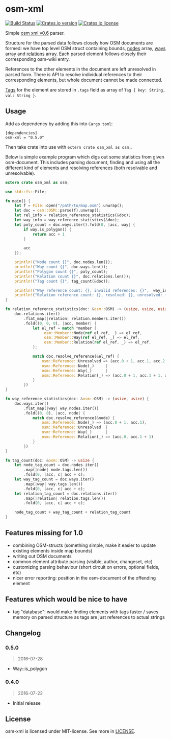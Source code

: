 # osm-xml

[![Build Status](https://travis-ci.org/orva/osm-xml.svg?branch=master)](https://travis-ci.org/orva/osm-xml)
[![Crates.io version](https://img.shields.io/crates/v/osm-xml.svg?maxAge=2592000)](https://crates.io/crates/osm-xml)
[![Crates.io license](https://img.shields.io/crates/l/osm-xml.svg?maxAge=2592000)](https://github.com/orva/osm-xml/blob/master/LICENSE)

Simple [osm xml v0.6][osm-xml-documentation] parser.

Structure for the parsed data follows closely how OSM documents are formed: we
have top level OSM struct containing bounds, [nodes][node-doc] array,
[ways][way-doc] array and [relations][relation-doc] array. Each parsed element
follows closely their corresponding osm-wiki entry.

References to the other elements in the document are left unresolved in parsed
form. There is API to resolve individual references to their corresponding
elements, but whole document cannot be made connected.

[Tags][tag-doc] for the element are stored in `.tags` field as array of `Tag {
key: String, val: String }`.


## Usage

Add as dependency by adding this into `Cargo.toml`:

```
[dependencies]
osm-xml = "0.5.0"
```

Then take crate into use with `extern crate osm_xml as osm;`.

Below is simple example program which digs out some statistics from given
osm-document. This includes parsing document, finding and using all the
different kind of elements and resolving references (both resolvable and
unresolvable).

```rust
extern crate osm_xml as osm;

use std::fs::File;

fn main() {
    let f = File::open("/path/to/map.osm").unwrap();
    let doc = osm::OSM::parse(f).unwrap();
    let rel_info = relation_reference_statistics(&doc);
    let way_info = way_reference_statistics(&doc);
    let poly_count = doc.ways.iter().fold(0, |acc, way| {
        if way.is_polygon() {
            return acc + 1
        }

        acc
    });

    println!("Node count {}", doc.nodes.len());
    println!("Way count {}", doc.ways.len());
    println!("Polygon count {}", poly_count);
    println!("Relation count {}", doc.relations.len());
    println!("Tag count {}", tag_count(&doc));

    println!("Way reference count: {}, invalid references: {}",  way_info.0, way_info.1);
    println!("Relation reference count: {}, resolved: {}, unresolved: {}", rel_info.0, rel_info.1, rel_info.2);
}

fn relation_reference_statistics(doc: &osm::OSM) -> (usize, usize, usize) {
    doc.relations.iter()
        .flat_map(|relation| relation.members.iter())
        .fold((0, 0, 0), |acc, member| {
            let el_ref = match *member {
                 osm::Member::Node(ref el_ref, _) => el_ref,
                 osm::Member::Way(ref el_ref, _) => el_ref,
                 osm::Member::Relation(ref el_ref, _) => el_ref,
            };

            match doc.resolve_reference(&el_ref) {
                osm::Reference::Unresolved => (acc.0 + 1, acc.1, acc.2 + 1),
                osm::Reference::Node(_)     |
                osm::Reference::Way(_)      |
                osm::Reference::Relation(_) => (acc.0 + 1, acc.1 + 1, acc.2)
            }
        })
}

fn way_reference_statistics(doc: &osm::OSM) -> (usize, usize) {
    doc.ways.iter()
        .flat_map(|way| way.nodes.iter())
        .fold((0, 0), |acc, node| {
            match doc.resolve_reference(&node) {
                osm::Reference::Node(_) => (acc.0 + 1, acc.1),
                osm::Reference::Unresolved  |
                osm::Reference::Way(_)      |
                osm::Reference::Relation(_) => (acc.0, acc.1 + 1)
            }
        })
}

fn tag_count(doc: &osm::OSM) -> usize {
    let node_tag_count = doc.nodes.iter()
        .map(|node| node.tags.len())
        .fold(0, |acc, c| acc + c);
    let way_tag_count = doc.ways.iter()
        .map(|way| way.tags.len())
        .fold(0, |acc, c| acc + c);
    let relation_tag_count = doc.relations.iter()
        .map(|relation| relation.tags.len())
        .fold(0, |acc, c| acc + c);

    node_tag_count + way_tag_count + relation_tag_count
}
```


## Features missing for 1.0

- combining OSM-structs (something simple, make it easier to update existing
  elements inside map bounds)
- writing out OSM documents
- common element attribute parsing (visible, author, changeset, etc)
- customizing parsing behaviour (short circuit on errors, optional fields, etc)
- nicer error reporting: position in the osm-document of the offending element



## Features which would be nice to have

- tag "database": would make finding elements with tags faster / saves memory on
  parsed structure as tags are just references to actual strings



## Changelog

### 0.5.0
> 2016-07-28

- Way::is_polygon

### 0.4.0
> 2016-07-22

- Initial release



## License

osm-xml is licensed under MIT-license. See more in [LICENSE][license].




[node-doc]: http://wiki.openstreetmap.org/wiki/Node
[way-doc]: http://wiki.openstreetmap.org/wiki/Way
[relation-doc]: http://wiki.openstreetmap.org/wiki/Relation
[tag-doc]: http://wiki.openstreetmap.org/wiki/Tag
[osm-xml-documentation]: http://wiki.openstreetmap.org/wiki/OSM_XML
[license]: https://github.com/orva/osm-xml/blob/master/LICENSE


